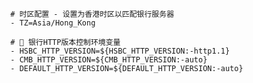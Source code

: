       # 时区配置 - 设置为香港时区以匹配银行服务器
      - TZ=Asia/Hong_Kong

      # 🔧 银行HTTP版本控制环境变量
      - HSBC_HTTP_VERSION=${HSBC_HTTP_VERSION:-http1.1}
      - CMB_HTTP_VERSION=${CMB_HTTP_VERSION:-auto}
      - DEFAULT_HTTP_VERSION=${DEFAULT_HTTP_VERSION:-auto}